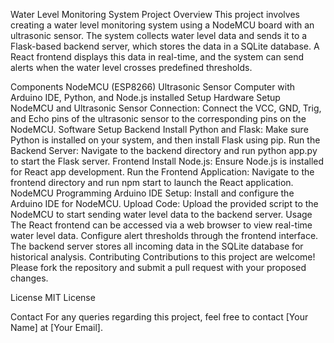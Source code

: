 Water Level Monitoring System
Project Overview
This project involves creating a water level monitoring system using a NodeMCU board with an ultrasonic sensor. The system collects water level data and sends it to a Flask-based backend server, which stores the data in a SQLite database. A React frontend displays this data in real-time, and the system can send alerts when the water level crosses predefined thresholds.

Components
NodeMCU (ESP8266)
Ultrasonic Sensor
Computer with Arduino IDE, Python, and Node.js installed
Setup
Hardware Setup
NodeMCU and Ultrasonic Sensor Connection:
Connect the VCC, GND, Trig, and Echo pins of the ultrasonic sensor to the corresponding pins on the NodeMCU.
Software Setup
Backend
Install Python and Flask: Make sure Python is installed on your system, and then install Flask using pip.
Run the Backend Server: Navigate to the backend directory and run python app.py to start the Flask server.
Frontend
Install Node.js: Ensure Node.js is installed for React app development.
Run the Frontend Application: Navigate to the frontend directory and run npm start to launch the React application.
NodeMCU Programming
Arduino IDE Setup: Install and configure the Arduino IDE for NodeMCU.
Upload Code: Upload the provided script to the NodeMCU to start sending water level data to the backend server.
Usage
The React frontend can be accessed via a web browser to view real-time water level data.
Configure alert thresholds through the frontend interface.
The backend server stores all incoming data in the SQLite database for historical analysis.
Contributing
Contributions to this project are welcome! Please fork the repository and submit a pull request with your proposed changes.

License
MIT License

Contact
For any queries regarding this project, feel free to contact [Your Name] at [Your Email].
